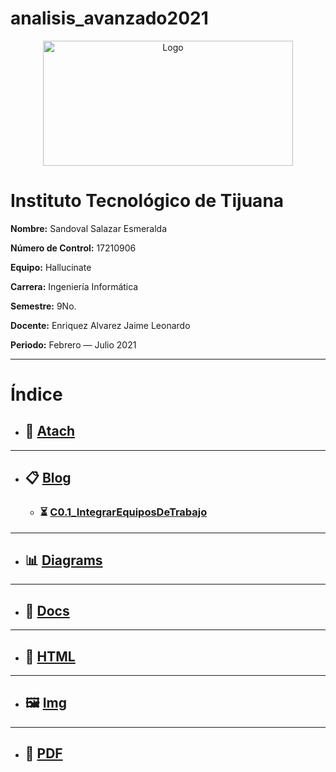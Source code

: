 # analisis_avanzado2021
<p align="center">
    <img alt="Logo" src="https://www.tijuana.tecnm.mx/wp-content/uploads/2014/11/INFORMATICA_HEADING-768x252.png" width=400 height=200>
</p>

# Instituto Tecnológico de Tijuana

**Nombre:** Sandoval Salazar Esmeralda

**Número de Control:** 17210906

**Equipo:** Hallucinate

**Carrera:** Ingeniería Informática

**Semestre:** 9No.

**Docente:** Enriquez Alvarez Jaime Leonardo

**Periodo:** Febrero — Julio 2021

___

# Índice

* ## :paperclip: [Atach](https://github.com/esmeralda0sandoval/analisis_avanzado2021/tree/main/atach "Atach")
---
* ## :clipboard: [Blog](https://github.com/esmeralda0sandoval/analisis_avanzado2021/tree/main/Blog "Blog")
    * ### :hourglass_flowing_sand: [C0.1_IntegrarEquiposDeTrabajo](https://github.com/esmeralda0sandoval/analisis_avanzado2021/blob/main/Blog/C0.1_IntegrarEquiposdeTrabajo.pdf "C0.1_IntegrarEquiposDeTrabajo")
---
* ## :bar_chart: [Diagrams](https://github.com/esmeralda0sandoval/analisis_avanzado2021/tree/main/Diagramas "Diagrams")
---
* ## :open_file_folder: [Docs](https://github.com/esmeralda0sandoval/analisis_avanzado2021/tree/main/Docs "Docs")
---
* ## :page_facing_up: [HTML](https://github.com/esmeralda0sandoval/analisis_avanzado2021/tree/main/Html "HTML")
---
* ## :framed_picture: [Img](https://github.com/esmeralda0sandoval/analisis_avanzado2021/tree/main/Img "Img")
---
* ##  :notebook_with_decorative_cover: [PDF](https://github.com/esmeralda0sandoval/analisis_avanzado2021/tree/main/Pdf "PDF")
